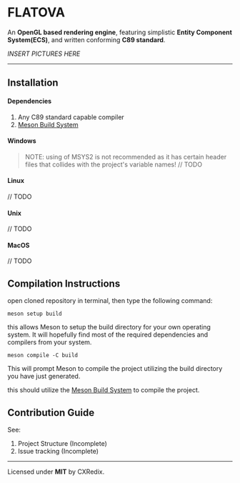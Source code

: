 # FLATOVA
An **OpenGL based rendering engine**, featuring simplistic **Entity Component System(ECS)**, and written conforming **C89 standard**.

*INSERT PICTURES HERE*

---
## Installation

#### Dependencies
1. Any C89 standard capable compiler
2. [Meson Build System](https://mesonbuild.com/)

#### Windows
> NOTE: using of MSYS2 is not recommended as it has certain header files that collides with the project's variable names! 
// TODO

#### Linux
// TODO

#### Unix
// TODO

#### MacOS
// TODO


## Compilation Instructions
open cloned repository in terminal, then type the following command:
```
meson setup build
```
this allows Meson to setup the build directory for your own operating system. It will hopefully find most of the required dependencies and compilers from your system.

```
meson compile -C build
```
This will prompt Meson to compile the project utilizing the build directory you have just generated.

this should utilize the [Meson Build System](https://mesonbuild.com/) to compile the project.


## Contribution Guide
See:
1. Project Structure (Incomplete)
2. Issue tracking (Incomplete)


---
Licensed under **MIT** by CXRedix.
